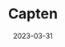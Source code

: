 ---
title: "Capten"
date: 2023-03-31
description: "Capten User Guide doc"
type : "docs"
draft: true
weight: 2
---